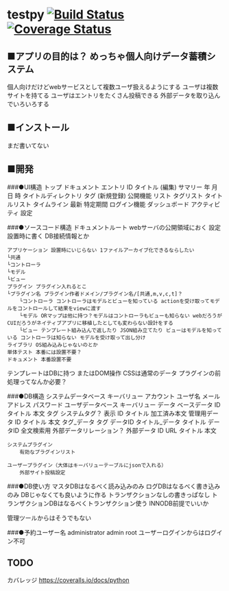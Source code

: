 testpy [![Build Status](https://travis-ci.org/ayziao/testpy.png?branch=master)](https://travis-ci.org/ayziao/testpy) [![Coverage Status](https://coveralls.io/repos/ayziao/testpy/badge.png)](https://coveralls.io/r/ayziao/testpy)
======
■アプリの目的は？ めっちゃ個人向けデータ蓄積システム
---------------
個人向けだけどwebサービスとして複数ユーザ扱えるようにする
ユーザは複数サイトを持てる
ユーザはエントリをたくさん投稿できる
外部データを取り込んでいろいろする


■インストール
---------------
まだ書いてない


■開発
---------------
###●UI構造
    トップ
    ドキュメント
    	エントリ
    		ID
    		タイトル
    		(編集)
    	サマリー
    		年
    		月
    		日
    		時
    		タイトルディレクトリ
    		タグ
    	(新規登録)
    公開機能
    	リスト
    		タグリスト
    		タイトルリスト
    	タイムライン
    		最新
    		特定期間
    ログイン機能
    	ダッシュボード アクティビティ
    	設定


###●ソースコード構造
ドキュメントルート webサーバの公開領域におく
設定 設置時に書く DB接続情報とか

    アプリケーション 設置時にいじらない 1ファイルアーカイブ化できるならしたい
    └共通
    └コントローラ
    └モデル
    └ビュー
    プラグイン プラグイン入れるとこ
    └プラグイン名 プラグイン作者ドメイン/プラグイン名/[共通,m,v,c,t]？
    	└コントローラ コントローラはモデルとビューを知っている actionを受け取ってモデルをコントロールして結果をviewに渡す
    	└モデル ORマップは他に持つ？モデルはコントローラもビューも知らない webだろうがCUIだろうがネイティブアプリに移植したとしても変わらない設計をする
    	└ビュー テンプレート組み込んで返したり JSON組み立てたり ビューはモデルを知っている コントローラは知らない モデルを受け取って出し分け
    ライブラリ OS組み込みじゃないのとか
    単体テスト 本番には設置不要？
    ドキュメント 本番設置不要


テンプレートはDBに持つ またはDOM操作 CSSは通常のデータ
プラグインの前処理ってなんか必要？

###●DB構造
    システムデータベース
    	キーバリュー
    	アカウント
    		ユーザ名
    		メールアドレス
    		パスワード
    ユーザデータベース
    	キーバリュー
    	データ
    		ベースデータ
    			ID
    			タイトル
    			本文
    			タグ
    			システムタグ？
    		表示
    			ID
    			タイトル
    			加工済み本文
    		管理用データ
    			ID
    			タイトル
    			本文
    		タグ_データ
    			タグ
    			データID
    		タイトル_データ
    			タイトル
    			データID
    		全文検索用
    		外部データリレーション？
    外部データ
    	ID
    	URL
    	タイトル
    	本文

    システムプラグイン
    	有効なプラグインリスト

    ユーザープラグイン（大体はキーバリューテーブルにjsonで入れる）
    	外部サイト投稿設定

###●DB使い方
マスタDBはなるべく読み込みのみ
ログDBはなるべく書き込みのみ DBじゃなくても良いように作る トランザクションなしの書きっぱなし
トランザクションDBはなるべくトランザクション使う INNODB前提でいいか

管理ツールからはそうでもない




###●予約ユーザー名
administrator admin root ユーザーログインからはログイン不可


## TODO
カバレッジ
https://coveralls.io/docs/python